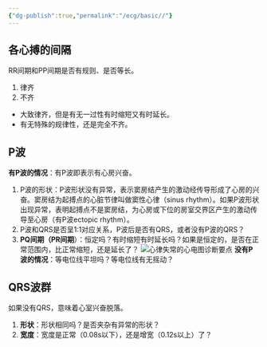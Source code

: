 ```yaml
---
{"dg-publish":true,"permalink":"/ecg/basic//"}
---
```


## 各心搏的间隔
RR间期和PP间期是否有规则、是否等长。
1.  律齐
2.  不齐
-   大致律齐，但是有无一过性有时缩短又有时延长。
-   有无特殊的规律性，还是完全不齐。

 ## P波
**有P波的情况**：有P波即表示有心房兴奋。
1.  P波的形状：P波形状没有异常，表示窦房结产生的激动经传导形成了心房的兴奋。窦房结为起搏点的心脏节律叫做窦性心律（sinus rhythm）。如果P波形状出现异常，表明起搏点不是窦房结，为心房或下位的房室交界区产生的激动传导至心房（有P波ectopic rhythm）。
2.  P波和QRS是否呈1:1对应关系，P波后是否有QRS，或者没有P波的QRS？
3.  **PQ间期（PR间期**）：恒定吗？有时缩短有时延长吗？如果是恒定的，是否在正常范围内，比正常缩短，还是延长了？
![心律失常的心电图诊断要点](https://file.tsu.tw/d/file/20161209/9f20b13699d6a4f0bd493a35f33b7dc5.jpg)
**没有P波的情况**：等电位线平坦吗？等电位线有无摇动？

## QRS波群
如果没有QRS，意味着心室兴奋脱落。
1.  **形状**：形状相同吗？是否夹杂有异常的形状？
2.  **宽度**：宽度是正常（0.08s以下），还是增宽（0.12s以上）了？